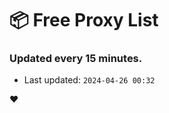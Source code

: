 # :package: Free Proxy List
### Updated every 15 minutes.

- Last updated: `2024-04-26 00:32`

:heart:
